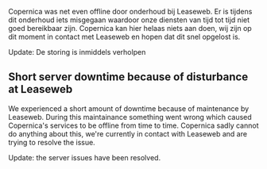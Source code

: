 Copernica was net even offline door onderhoud bij Leaseweb. Er is
tijdens dit onderhoud iets misgegaan waardoor onze diensten van tijd tot
tijd niet goed bereikbaar zijn. Copernica kan hier helaas niets aan
doen, wij zijn op dit moment in contact met Leaseweb en hopen dat dit
snel opgelost is.

Update: De storing is inmiddels verholpen

Short server downtime because of disturbance at Leaseweb
--------------------------------------------------------

We experienced a short amount of downtime because of maintenance by
Leaseweb. During this maintainance something went wrong which caused
Copernica's services to be offline from time to time. Copernica sadly
cannot do anything about this, we're currently in contact with Leaseweb
and are trying to resolve the issue.

Update: the server issues have been resolved.
